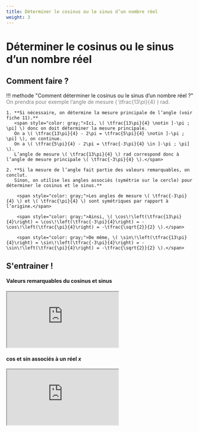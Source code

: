 ```yaml
---
title: Déterminer le cosinus ou le sinus d’un nombre réel
weight: 3
---
```


# Déterminer le cosinus ou le sinus d’un nombre réel

## Comment faire ?

!!! methode "Comment déterminer le cosinus ou le sinus d’un nombre réel ?"
    <span style="color: gray;">On prendra pour exemple l’angle de mesure \( \tfrac{13\pi}{4} \) rad.</span>

    1. **Si nécessaire, on détermine la mesure principale de l’angle (voir fiche 11).**  
       <span style="color: gray;">Ici, \( \tfrac{13\pi}{4} \notin ]-\pi ; \pi] \) donc on doit déterminer la mesure principale.  
       On a \( \tfrac{13\pi}{4} - 2\pi = \tfrac{5\pi}{4} \notin ]-\pi ; \pi] \), on continue.  
       On a \( \tfrac{5\pi}{4} - 2\pi = \tfrac{-3\pi}{4} \in ]-\pi ; \pi] \).  
       L’angle de mesure \( \tfrac{13\pi}{4} \) rad correspond donc à l’angle de mesure principale \( \tfrac{-3\pi}{4} \).</span>

    2. **Si la mesure de l’angle fait partie des valeurs remarquables, on conclut.  
       Sinon, on utilise les angles associés (symétrie sur le cercle) pour déterminer le cosinus et le sinus.**  

        <span style="color: gray;">Les angles de mesure \( \tfrac{-3\pi}{4} \) et \( \tfrac{\pi}{4} \) sont symétriques par rapport à l’origine.</span>  

        <span style="color: gray;">Ainsi, \( \cos\!\left(\tfrac{13\pi}{4}\right) = \cos\!\left(\tfrac{-3\pi}{4}\right) = -\cos\!\left(\tfrac{\pi}{4}\right) = -\tfrac{\sqrt{2}}{2} \).</span>  

        <span style="color: gray;">De même, \( \sin\!\left(\tfrac{13\pi}{4}\right) = \sin\!\left(\tfrac{-3\pi}{4}\right) = -\sin\!\left(\tfrac{\pi}{4}\right) = -\tfrac{\sqrt{2}}{2} \).</span>



## S'entrainer !

#### Valeurs remarquables du cosinus et sinus 

<iframe src="https://coopmaths.fr/alea/?EEEE2e0a294917e9278b15f50f22272e13461e8d12c72b1613350f1d17e612c72d0a132b2cff17e2132a139e13ac132b2922132b26f117e60f2f181a2a762e5e0f1e2d0a13fe133612d112c72d9a2d9d279221da2a762e072cf82cce2ad62cda2df6269527c811112dc026fc2d362b4e2cf827c9112029532e08002b" class="exerciseur" allowfullscreen></iframe>

#### cos et sin associés à un réel $x$

<iframe src="https://coopmaths.fr/alea/?EEEE2e0a29491817168a155a0f22272e13461e8d138f2b1614bb272e13350f2c17e60f2217e60f1c272e132b2e3627c127cb277b27c817e81336133512d10f2d29592a7618182bb011122d5c2d362b0426382d3c26f60e8714d813f2139e197e2cf80e8714d813f2139e197511222b042c8e139e1a400e8714d6168a2a3c0078" class="exerciseur" allowfullscreen></iframe>

